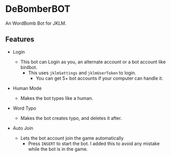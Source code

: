 # DeBomberBOT
An WordBomb Bot for JKLM.

## Features
- Login
  - This bot can Login as you, an alternate account or a bot account like birdbot.
    - This uses ``jklmSettings`` and ``jklmUserToken`` to login.
      - You can get 5+ bot accounts if your computer can handle it.

- Human Mode
  - Makes the bot types like a human.

- Word Typo
  - Makes the bot creates typo, and deletes it after.

- Auto Join
  - Lets the bot account join the game automatically
    - Press ``INSERT`` to start the bot. I added this to avoid any mistake while the bot is in the game.
